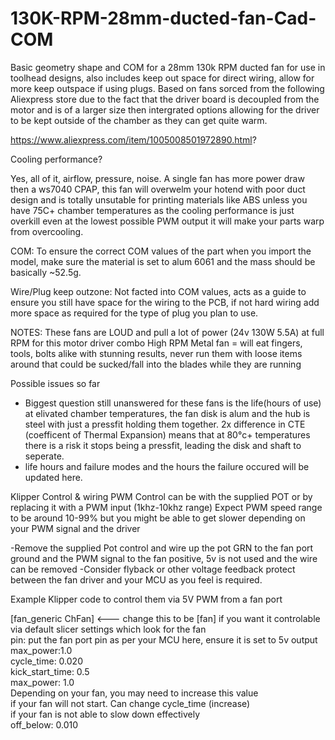 # 130K-RPM-28mm-ducted-fan-Cad-COM
Basic geometry shape and COM for a 28mm 130k RPM ducted fan for use in toolhead designs, also includes keep out space for direct wiring, allow for more keep outspace if using plugs.
Based on fans sorced from the following Aliexpress store due to the fact that the driver board is decoupled from the motor and is of a larger size then intergrated options allowing for the driver to be kept outside of the chamber as they can get quite warm.

https://www.aliexpress.com/item/1005008501972890.html?  

Cooling performance?  

Yes, all of it, airflow, pressure, noise. A single fan has more power draw then a ws7040 CPAP, this fan will overwelm your hotend with poor duct design and is totally unsutable for printing materials like ABS unless you have 75C+ chamber temperatures as the cooling performance is just overkill even at the lowest possible PWM output it will make your parts warp from overcooling.

COM:
To ensure the correct COM values of the part when you import the model, make sure the material is set to alum 6061 and the mass should be basically ~52.5g.

Wire/Plug keep outzone:
Not facted into COM values, acts as a guide to ensure you still have space for the wiring to the PCB, if not hard wiring add more space as required for the type of plug you plan to use.

NOTES:
These fans are LOUD and pull a lot of power (24v 130W 5.5A) at full RPM for this motor driver combo
High RPM Metal fan = will eat fingers, tools, bolts alike with stunning results, never run them with loose items around that could be sucked/fall into the blades while they are running

Possible issues so far
- Biggest question still unanswered for these fans is the life(hours of use) at elivated chamber temperatures, the fan disk is alum and the hub is steel with just a pressfit holding them together. 2x difference in CTE (coefficent of Thermal Expansion) means that at 80°c+ temperatures there is a risk it stops being a pressfit, leading the disk and shaft to seperate.
- life hours and failure modes and the hours the failure occured will be updated here.

Klipper Control & wiring PWM
Control can be with the supplied POT or by replacing it with a PWM input (1khz-10khz range)
Expect PWM speed range to be around 10-99% but you might be able to get slower depending on your PWM signal and the driver

-Remove the supplied Pot control and wire up the pot GRN to the fan port ground and the PWM signal to the fan positive, 5v is not used and the wire can be removed
-Consider flyback or other voltage feedback protect between the fan driver and your MCU as you feel is required.

Example Klipper code to control them via 5V PWM from a fan port  

[fan_generic ChFan]   <--- change this to be [fan] if you want it controlable via default slicer settings which look for the fan  
pin: put the fan port pin as per your MCU here, ensure it is set to 5v output  
max_power:1.0  
cycle_time: 0.020  
kick_start_time: 0.5  
max_power: 1.0  
  Depending on your fan, you may need to increase this value  
  if your fan will not start. Can change cycle_time (increase)  
  if your fan is not able to slow down effectively  
off_below: 0.010  
